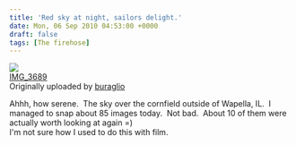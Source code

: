 ```yaml
---
title: 'Red sky at night, sailors delight.'
date: Mon, 06 Sep 2010 04:53:00 +0000
draft: false
tags: [The firehose]
---
```


[![](http://farm5.static.flickr.com/4103/4962158653_23bf070799_m.jpg)](http://www.flickr.com/photos/buraglio/4962158653/ "photo sharing")  
[IMG\_3689](http://www.flickr.com/photos/buraglio/4962158653/)  
Originally uploaded by [buraglio](http://www.flickr.com/people/buraglio/)

Ahhh, how serene.  The sky over the cornfield outside of Wapella, IL.  I managed to snap about 85 images today.  Not bad.  About 10 of them were actually worth looking at again =)  
I'm not sure how I used to do this with film.